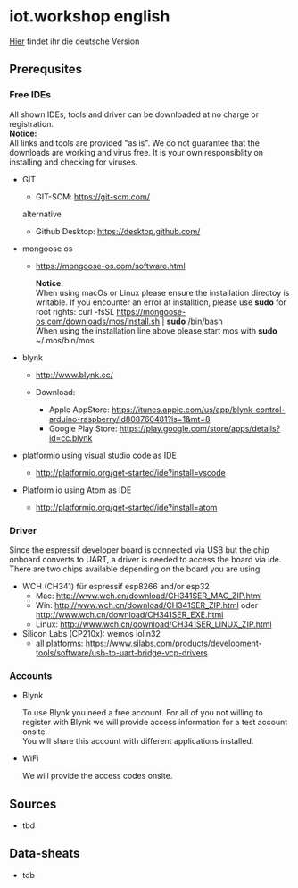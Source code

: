 # iot.workshop english #

[Hier](./README.md) findet ihr die deutsche Version

## Prerequsites ##

### Free IDEs ###

All shown IDEs, tools and driver can be downloaded at no charge or registration.  
**Notice:**  
All links and tools are provided "as is". We do not guarantee that the downloads are working and virus free. It is your own responsiblity on installing and checking for viruses.    

- GIT
    - GIT-SCM: https://git-scm.com/

    alternative

    - Github Desktop: https://desktop.github.com/

- mongoose os
    - https://mongoose-os.com/software.html

        **Notice:**  
        When using macOs or Linux please ensure the installation directoy is writable. If you encounter an error at installtion, please use **sudo** for root rights: 
            curl -fsSL https://mongoose-os.com/downloads/mos/install.sh | **sudo** /bin/bash    
        When using the installation line above please start mos with 
            **sudo** ~/.mos/bin/mos        

- blynk
    - http://www.blynk.cc/

    - Download:
        - Apple AppStore: https://itunes.apple.com/us/app/blynk-control-arduino-raspberry/id808760481?ls=1&mt=8
        - Google Play Store: https://play.google.com/store/apps/details?id=cc.blynk

- platformio using visual studio code as IDE

    - http://platformio.org/get-started/ide?install=vscode

- Platform io using Atom as IDE

    - http://platformio.org/get-started/ide?install=atom

### Driver

Since the espressif developer board is connected via USB but the chip onboard converts to UART, a driver is needed to access the board via ide. There are two chips available depending on the board you are using.  

- WCH (CH341) für espressif esp8266 and/or esp32
    - Mac: http://www.wch.cn/download/CH341SER_MAC_ZIP.html
    - Win: http://www.wch.cn/download/CH341SER_ZIP.html oder http://www.wch.cn/download/CH341SER_EXE.html
    - Linux: http://www.wch.cn/download/CH341SER_LINUX_ZIP.html
- Silicon Labs (CP210x): wemos lolin32 
    - all platforms: https://www.silabs.com/products/development-tools/software/usb-to-uart-bridge-vcp-drivers

### Accounts

- Blynk

    To use Blynk you need a free account. For all of you not willing to register with Blynk we will provide access information for a test account onsite.  
    You will share this account with different applications installed.

- WiFi

    We will provide the access codes onsite.

## Sources

- tbd

## Data-sheats

- tdb